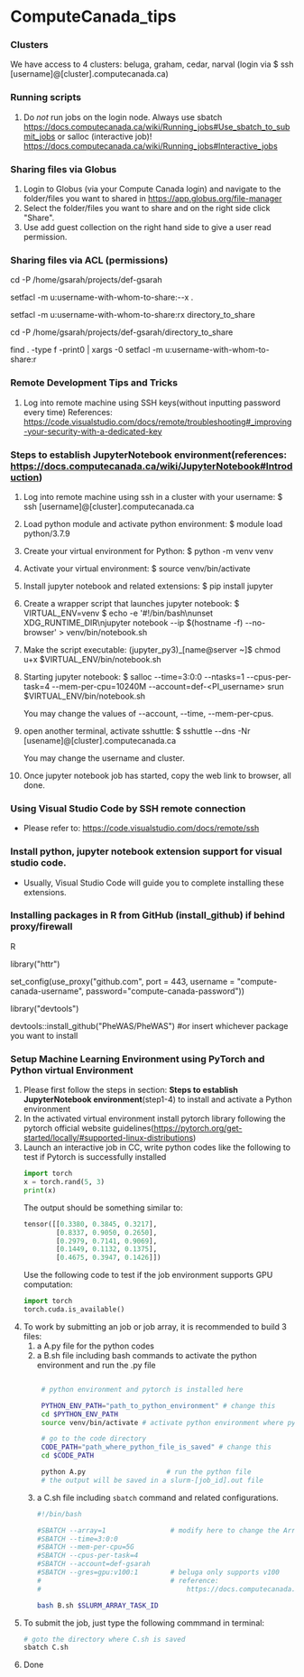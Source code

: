 # ComputeCanada_tips

### Clusters
We have access to 4 clusters: beluga, graham, cedar, narval (login via $ ssh [username]@[cluster].computecanada.ca)

### Running scripts
1) Do *not* run jobs on the login node. Always use sbatch https://docs.computecanada.ca/wiki/Running_jobs#Use_sbatch_to_submit_jobs or salloc (interactive job)! https://docs.computecanada.ca/wiki/Running_jobs#Interactive_jobs

### Sharing files via Globus
1) Login to Globus (via your Compute Canada login) and navigate to the folder/files you want to shared in https://app.globus.org/file-manager
2) Select the folder/files you want to share and on the right side click "Share". 
3) Use add guest collection on the right hand side to give a user read permission.

### Sharing files via ACL (permissions)
cd -P /home/gsarah/projects/def-gsarah

setfacl -m u:username-with-whom-to-share:--x .

setfacl -m u:username-with-whom-to-share:rx directory_to_share

cd -P /home/gsarah/projects/def-gsarah/directory_to_share

find . -type f -print0 | xargs -0 setfacl -m u:username-with-whom-to-share:r

### Remote Development Tips and Tricks
1) Log into remote machine using SSH keys(without inputting password every time)  References: https://code.visualstudio.com/docs/remote/troubleshooting#_improving-your-security-with-a-dedicated-key


### Steps to establish JupyterNotebook environment(references: https://docs.computecanada.ca/wiki/JupyterNotebook#Introduction)

1) Log into remote machine using ssh in a cluster with your username: $ ssh [username]@[cluster].computecanada.ca

2) Load python module and activate python environment: $ module load python/3.7.9

3) Create your virtual environment for Python: $ python -m venv venv

4) Activate your virtual environment: $ source venv/bin/activate

5) Install jupyter notebook and related extensions: $ pip install jupyter

6) Create a wrapper script that launches jupyter notebook: 
   $ VIRTUAL_ENV=venv
   $ echo -e '#!/bin/bash\nunset XDG_RUNTIME_DIR\njupyter notebook --ip $(hostname -f) --no-browser' > venv/bin/notebook.sh

7) Make the script executable: (jupyter_py3)_[name@server ~]$ chmod u+x $VIRTUAL_ENV/bin/notebook.sh

8) Starting jupyter notebook: $ salloc --time=3:0:0 --ntasks=1 --cpus-per-task=4 --mem-per-cpu=10240M --account=def-<PI_username> srun $VIRTUAL_ENV/bin/notebook.sh

   You may change the values of --account, --time, --mem-per-cpus.

9) open another terminal, activate sshuttle: $ sshuttle --dns -Nr [usename]@[cluster].computecanada.ca
  
   You may change the username and cluster.

10) Once jupyter notebook job has started, copy the web link to browser, all done.

### Using Visual Studio Code by SSH remote connection
- Please refer to: https://code.visualstudio.com/docs/remote/ssh


### Install python, jupyter notebook extension support for visual studio code.
- Usually, Visual Studio Code will guide you to complete installing these extensions.

### Installing packages in R from GitHub (install_github) if behind proxy/firewall
  R 
  <p>library("httr")<p/>
  <p>set_config(use_proxy("github.com", port = 443, username = "compute-canada-username", password="compute-canada-password"))<p/>
  <p>library("devtools")<p/>
  <p>devtools::install_github("PheWAS/PheWAS") #or insert whichever package you want to install<p/>


### Setup Machine Learning Environment using PyTorch and Python virtual Environment

1) Please first follow the steps in section: **Steps to establish JupyterNotebook environment**(step1-4) to install and activate a Python environment
2) In the activated virtual environment install pytorch library following the pytorch official website guidelines(https://pytorch.org/get-started/locally/#supported-linux-distributions)
3) Launch an interactive job in CC, write python codes like the following to test if Pytorch is successfully installed
    ```python
    import torch
    x = torch.rand(5, 3)
    print(x)
    ```
    The output should be something similar to:
    ```python
    tensor([[0.3380, 0.3845, 0.3217],
            [0.8337, 0.9050, 0.2650],
            [0.2979, 0.7141, 0.9069],
            [0.1449, 0.1132, 0.1375],
            [0.4675, 0.3947, 0.1426]])
    ```
    Use the following code to test if the job environment supports GPU computation:
    ```python
    import torch
    torch.cuda.is_available()
    ```
4) To work by submitting an job or job array, it is recommended to build 3 files: 
    1. a A.py file for the python codes
    2. a B.sh file including bash commands to activate the python environment and run the .py file
       ```bash

        # python environment and pytorch is installed here

        PYTHON_ENV_PATH="path_to_python_environment" # change this
        cd $PYTHON_ENV_PATH
        source venv/bin/activate # activate python environment where pytorch is installed

        # go to the code directory
        CODE_PATH="path_where_python_file_is_saved" # change this
        cd $CODE_PATH

        python A.py                    # run the python file
        # the output will be saved in a slurm-[job_id].out file
       ```
    3. a C.sh file including `sbatch` command and related configurations.
       ```bash
       #!/bin/bash

       #SBATCH --array=1                # modify here to change the Array
       #SBATCH --time=3:0:0
       #SBATCH --mem-per-cpu=5G
       #SBATCH --cpus-per-task=4
       #SBATCH --account=def-gsarah
       #SBATCH --gres=gpu:v100:1        # beluga only supports v100
       #                                # reference:
       #                                    https://docs.computecanada.ca/wiki/Using_GPUs_with_Slurm

       bash B.sh $SLURM_ARRAY_TASK_ID
       ```
5) To submit the job, just type the following commmand in terminal:
     ```bash
     # goto the directory where C.sh is saved
     sbatch C.sh
     ```
6) Done
     
